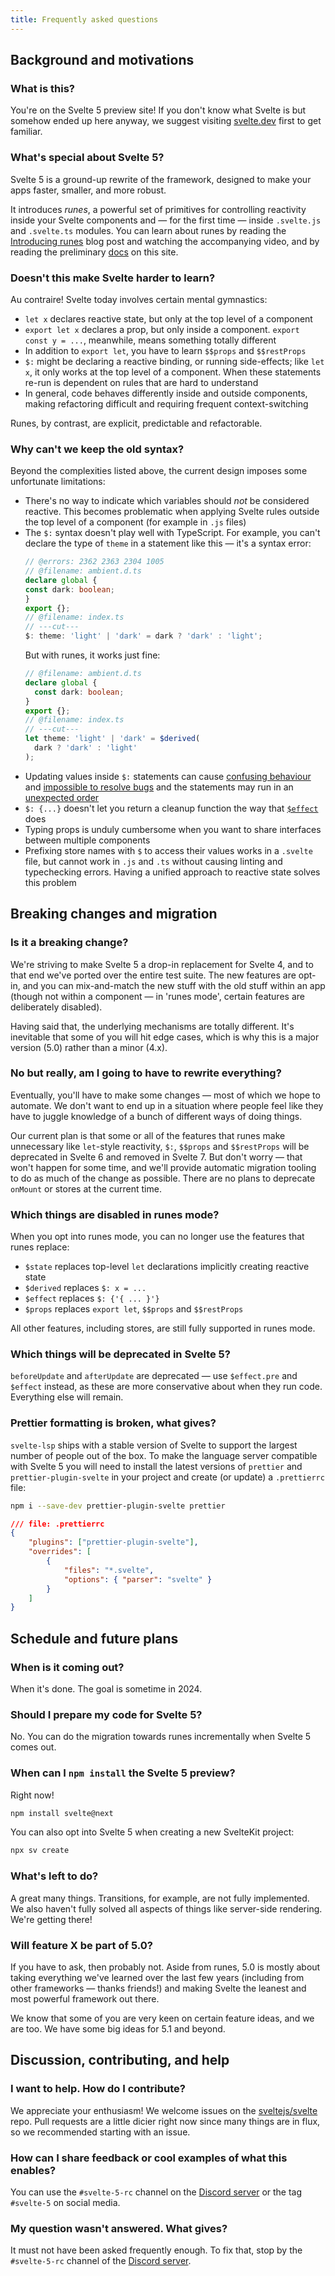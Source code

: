 ```yaml
---
title: Frequently asked questions
---
```


## Background and motivations

### What is this?

You're on the Svelte 5 preview site! If you don't know what Svelte is but somehow ended up here
anyway, we suggest visiting [svelte.dev](https://svelte.dev) first to get familiar.

### What's special about Svelte 5?

Svelte 5 is a ground-up rewrite of the framework, designed to make your apps faster, smaller, and more robust.

It introduces <em>runes</em>, a powerful set of primitives for controlling reactivity inside your Svelte components and — for the first time — inside `.svelte.js` and `.svelte.ts` modules. You can learn about runes by reading the [Introducing runes](https://svelte.dev/blog/runes) blog post and watching the accompanying video, and by reading the preliminary [docs](/docs) on this site.

### Doesn't this make Svelte harder to learn?

Au contraire! Svelte today involves certain mental gymnastics:

- `let x` declares reactive state, but only at the top level of a component
- `export let x` declares a prop, but only inside a component. `export const y = ...`, meanwhile, means something totally different
- In addition to `export let`, you have to learn `$$props` and `$$restProps`
- `$:` might be declaring a reactive binding, or running side-effects; like `let x`, it only works at the top level of a component. When these statements re-run is dependent on rules that are hard to understand
- In general, code behaves differently inside and outside components, making refactoring difficult and requiring frequent context-switching

Runes, by contrast, are explicit, predictable and refactorable.

### Why can't we keep the old syntax?

Beyond the complexities listed above, the current design imposes some unfortunate limitations:

- There's no way to indicate which variables should _not_ be considered reactive. This becomes problematic when applying Svelte rules outside the top level of a component (for example in `.js` files)
- The `$:` syntax doesn't play well with TypeScript. For example, you can't declare the type of `theme` in a statement like this — it's a syntax error:
  ```ts
  // @errors: 2362 2363 2304 1005
  // @filename: ambient.d.ts
  declare global {
  const dark: boolean;
  }
  export {};
  // @filename: index.ts
  // ---cut---
  $: theme: 'light' | 'dark' = dark ? 'dark' : 'light';
  ```
  But with runes, it works just fine:
  ```ts
  // @filename: ambient.d.ts
  declare global {
  	const dark: boolean;
  }
  export {};
  // @filename: index.ts
  // ---cut---
  let theme: 'light' | 'dark' = $derived(
  	dark ? 'dark' : 'light'
  );
  ```
- Updating values inside `$:` statements can cause [confusing behaviour](https://github.com/sveltejs/svelte/issues/6732) and [impossible to resolve bugs](https://github.com/sveltejs/svelte/issues/4933) and the statements may run in an [unexpected order](https://github.com/sveltejs/svelte/issues/4516)
- `$: {...}` doesn't let you return a cleanup function the way that [`$effect`](runes#$effect) does
- Typing props is unduly cumbersome when you want to share interfaces between multiple components
- Prefixing store names with `$` to access their values works in a `.svelte` file, but cannot work in `.js` and `.ts` without causing linting and typechecking errors. Having a unified approach to reactive state solves this problem

## Breaking changes and migration

### Is it a breaking change?

We're striving to make Svelte 5 a drop-in replacement for Svelte 4, and to that end we've ported over the entire test suite. The new features are opt-in, and you can mix-and-match the new stuff with the old stuff within an app (though not within a component — in 'runes mode', certain features are deliberately disabled).

Having said that, the underlying mechanisms are totally different. It's inevitable that some of you will hit edge cases, which is why this is a major version (5.0) rather than a minor (4.x).

### No but really, am I going to have to rewrite everything?

Eventually, you'll have to make some changes — most of which we hope to automate. We don't want to end up in a situation where people feel like they have to juggle knowledge of a bunch of different ways of doing things.

Our current plan is that some or all of the features that runes make unnecessary like `let`-style reactivity, `$:`, `$$props` and `$$restProps` will be deprecated in Svelte 6 and removed in Svelte 7. But don't worry — that won't happen for some time, and we'll provide automatic migration tooling to do as much of the change as possible. There are no plans to deprecate `onMount` or stores at the current time.

### Which things are disabled in runes mode?

When you opt into runes mode, you can no longer use the features that runes replace:

- `$state` replaces top-level `let` declarations implicitly creating reactive state
- `$derived` replaces `$: x = ...`
- `$effect` replaces `$: {'{ ... }'}`
- `$props` replaces `export let`, `$$props` and `$$restProps`

All other features, including stores, are still fully supported in runes mode.

### Which things will be deprecated in Svelte 5?

`beforeUpdate` and `afterUpdate` are deprecated — use `$effect.pre` and `$effect` instead, as these are more conservative about when they run code. Everything else will remain.

### Prettier formatting is broken, what gives?

`svelte-lsp` ships with a stable version of Svelte to support the largest number of people out of the box. To make the language server compatible with Svelte 5 you will need to install the latest versions of `prettier` and `prettier-plugin-svelte` in your project and create (or update) a `.prettierrc` file:

```sh
npm i --save-dev prettier-plugin-svelte prettier
```

```json
/// file: .prettierrc
{
	"plugins": ["prettier-plugin-svelte"],
	"overrides": [
		{
			"files": "*.svelte",
			"options": { "parser": "svelte" }
		}
	]
}
```

## Schedule and future plans

### When is it coming out?

When it's done. The goal is sometime in 2024.

### Should I prepare my code for Svelte 5?

No. You can do the migration towards runes incrementally when Svelte 5 comes out.

### When can I `npm install` the Svelte 5 preview?

Right now!

```bash
npm install svelte@next
```

You can also opt into Svelte 5 when creating a new SvelteKit project:

```bash
npx sv create
```

### What's left to do?

A great many things. Transitions, for example, are not fully implemented. We also haven't fully solved all aspects of things like server-side rendering. We're getting there!

### Will feature X be part of 5.0?

If you have to ask, then probably not. Aside from runes, 5.0 is mostly about taking everything we've learned over the last few years (including from other frameworks — thanks friends!) and making Svelte the leanest and most powerful framework out there.

We know that some of you are very keen on certain feature ideas, and we are too. We have some big ideas for 5.1 and beyond.

## Discussion, contributing, and help

### I want to help. How do I contribute?

We appreciate your enthusiasm! We welcome issues on the [sveltejs/svelte](https://github.com/sveltejs/svelte) repo. Pull requests are a little dicier right now since many things are in flux, so we recommended starting with an issue.

### How can I share feedback or cool examples of what this enables?

You can use the `#svelte-5-rc` channel on the [Discord server](https://svelte.dev/chat) or the tag `#svelte-5` on social media.

### My question wasn't answered. What gives?

It must not have been asked frequently enough. To fix that, stop by the `#svelte-5-rc` channel of the [Discord server](https://svelte.dev/chat).
